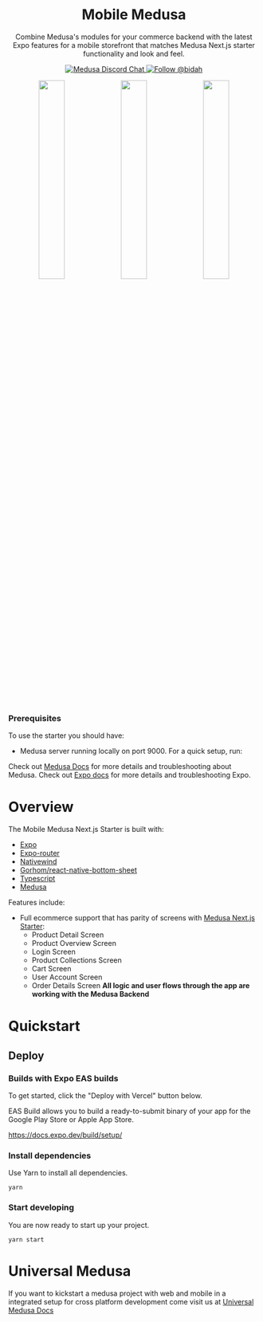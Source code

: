 
<h1 align="center">
  Mobile Medusa
</h1>

<p align="center">
Combine Medusa's modules for your commerce backend with the latest Expo features for a mobile storefront that matches Medusa Next.js starter functionality and look and feel.</p>

<p align="center">
  <a href="https://discord.gg/xpCwq3Kfn8">
    <img src="https://img.shields.io/badge/chat-on%20discord-7289DA.svg" alt="Medusa Discord Chat" />
  </a>
  <a href="https://twitter.com/intent/follow?screen_name=bidah">
    <img src="https://img.shields.io/twitter/follow/bidah.svg?label=Follow%20@bidah" alt="Follow @bidah" />
  </a>
</p>


<p style="text-align:center; display: block;">
<img src="https://github.com/bidah/mobile-medusa/assets/1574028/236443d3-818b-43b0-bc88-b8c4605420e7" width="32%" />
<img src="https://github.com/bidah/mobile-medusa/assets/1574028/b627d749-7cc9-418e-b904-27c6f5661e5c" width="32%" />
<img src="https://github.com/bidah/mobile-medusa/assets/1574028/f484cde2-1d8b-4529-bb45-b3e962c9521c" width="32%" />
</p>

### Prerequisites

To use the starter you should have:

- Medusa server running locally on port 9000.
  For a quick setup, run:

Check out [Medusa Docs](https://docs.medusajs.com) for more details and troubleshooting about Medusa.
Check out [Expo docs](https://https://docs.expo.dev/) for more details and troubleshooting Expo.

# Overview

The Mobile Medusa Next.js Starter is built with:

- [Expo](https://expo.dev/)
- [Expo-router](https://docs.expo.dev/routing/introduction/)
- [Nativewind](https://nativewind.dev)
- [Gorhom/react-native-bottom-sheet](https://gorhom.github.io/react-native-bottom-sheet/)
- [Typescript](https://www.typescriptlang.org/)
- [Medusa](https://medusajs.com/)

Features include:

- Full ecommerce support that has parity of screens with [Medusa Next.js Starter](https://github.com/medusajs/nextjs-starter-medusa):
  - Product Detail Screen
  - Product Overview Screen
  - Login Screen
  - Product Collections Screen
  - Cart Screen
  - User Account Screen
  - Order Details Screen
    **All logic and user flows through the app are working with the Medusa Backend**

# Quickstart

## Deploy

### Builds with Expo EAS builds

To get started, click the "Deploy with Vercel" button below.

EAS Build allows you to build a ready-to-submit binary of your app for the Google Play Store or Apple App Store.

<https://docs.expo.dev/build/setup/>

### Install dependencies

Use Yarn to install all dependencies.

```shell
yarn
```

### Start developing

You are now ready to start up your project.

```shell
yarn start
```

# Universal Medusa

If you want to kickstart a medusa project with web and mobile in a integrated setup for cross platform development come visit us at [Universal Medusa Docs](http://dub.sh/universalmedusa)
